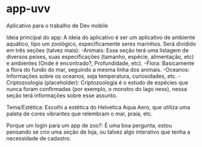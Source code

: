 # app-uvv
Aplicativo para o trabalho de Dev mobile

Ideia principal do app: A ideia do aplicativo é ser um aplicativo de ambiente aquático, tipo um zoológico, especificamente seres marinhos. Será dividido em três seções (talvez mais):
-Animais: Essa seção terá uma listagem de diversos peixes, suas especificações (tamanho, espécie, alimentação, etc) e ambientes (Onde é encontrado?, Profundidade, etc).
-Flora: Basicamente a flora do fundo do mar, seguindo a mesma linha dos animais.
-Oceanos: Informações sobre os oceanos, seja temperatura, curiosidades, etc.
-Criptozoologia (placeholder): Criptozoologia é o estudo de espécies que nunca foram confirmadas (por exemplo, o monstro do lago ness), nessa seção terá informações sobre esse assunto.

Tema/Estética: Escolhi a estética do Helvetica Aqua Aero, que utiliza uma paleta de cores vibrantes que relembram o mar, praia, etc.

Porque um login para um app de zoo?: É uma boa pergunta, estou pensando se crio uma seção de loja, ou talvez algo interativo que tenha a necessidade de cadastro.
